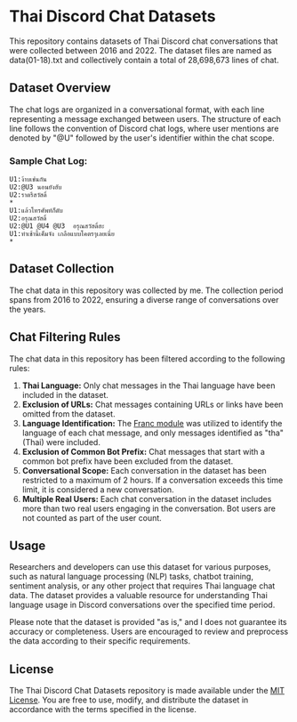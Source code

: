 # Thai Discord Chat Datasets

This repository contains datasets of Thai Discord chat conversations that were collected between 2016 and 2022. The dataset files are named as data(01-18).txt and collectively contain a total of 28,698,673 lines of chat.

## Dataset Overview

The chat logs are organized in a conversational format, with each line representing a message exchanged between users. The structure of each line follows the convention of Discord chat logs, where user mentions are denoted by "@U" followed by the user's identifier within the chat scope.

### Sample Chat Log:

```
U1:ง้าบเช่นกัน
U2:@U3 นอนยังฮับ
U2:ราตรีสวัสดิ์
*
U1:แล้วโทรศัพท์ก็ดับ
U2:อรุณสวัสดิ์
U2:@U1 @U4 @U3  อรุณสวัสดิ์ฮะ
U1:ทำเช้านี้เค็มจัง เกลือแบบโคตรๆเลยเนี่ย
*
```

## Dataset Collection

The chat data in this repository was collected by me. The collection period spans from 2016 to 2022, ensuring a diverse range of conversations over the years.

## Chat Filtering Rules

The chat data in this repository has been filtered according to the following rules:

1. **Thai Language:** Only chat messages in the Thai language have been included in the dataset.
2. **Exclusion of URLs:** Chat messages containing URLs or links have been omitted from the dataset.
3. **Language Identification:** The [Franc module](https://github.com/wooorm/franc) was utilized to identify the language of each chat message, and only messages identified as "tha" (Thai) were included.
4. **Exclusion of Common Bot Prefix:** Chat messages that start with a common bot prefix have been excluded from the dataset.
5. **Conversational Scope:** Each conversation in the dataset has been restricted to a maximum of 2 hours. If a conversation exceeds this time limit, it is considered a new conversation.
6. **Multiple Real Users:** Each chat conversation in the dataset includes more than two real users engaging in the conversation. Bot users are not counted as part of the user count.

## Usage

Researchers and developers can use this dataset for various purposes, such as natural language processing (NLP) tasks, chatbot training, sentiment analysis, or any other project that requires Thai language chat data. The dataset provides a valuable resource for understanding Thai language usage in Discord conversations over the specified time period.

Please note that the dataset is provided "as is," and I does not guarantee its accuracy or completeness. Users are encouraged to review and preprocess the data according to their specific requirements.

## License

The Thai Discord Chat Datasets repository is made available under the [MIT License](LICENSE). You are free to use, modify, and distribute the dataset in accordance with the terms specified in the license.
